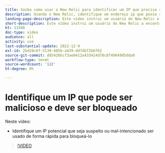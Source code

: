 ```yaml
---
title: Saiba como usar o New Relic para identificar um IP que precisa ser bloqueado
description: Usando o New Relic, identifique um endereço ip que possa ser malicioso.  Depois que o IP é determinado, ele é usado no Fastly para bloqueá-lo de acessar o aplicativo
landing-page-description: Este vídeo instrui um usuário do New Relic a encontrar possíveis endereços IP que podem precisar ser bloqueados ao acessar o site.
short-description: Este vídeo instrui um usuário do New Relic a encontrar possíveis endereços IP que podem precisar ser bloqueados ao acessar o site.
kt: 11566
doc-type: video
audience: all
activity: use
last-substantial-update: 2022-12-9
exl-id: 2bd28c6f-5139-485b-a439-dd7dbf2b6f62
source-git-commit: d85426bcf3ae0412a433414d70c874964905dda0
workflow-type: tm+mt
source-wordcount: '122'
ht-degree: 0%

---
```


# Identifique um IP que pode ser malicioso e deve ser bloqueado

Neste vídeo:

- Identifique um IP potencial que seja suspeito ou mal-intencionado &#x200B; ser usado de forma rápida para bloqueá-lo

>[!VIDEO](https://video.tv.adobe.com/v/3412088?quality=12&learn=on)
